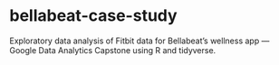 # bellabeat-case-study
Exploratory data analysis of Fitbit data for Bellabeat’s wellness app — Google Data Analytics Capstone using R and tidyverse.

